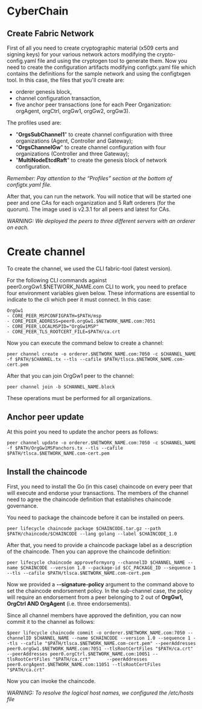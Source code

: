 # CyberChain

## Create Fabric Network

First of all you need to create cryptographic material (x509 certs and signing keys) for your various network actors modifying the crypto-config.yaml file and using the cryptogen tool to generate them.
Now you need to create the configuration artifacts modifying configtx.yaml file which contains the definitions for the sample network and using the configtxgen tool. In this case, the files that you'll create are: 

* orderer genesis block,
* channel configuration transaction,
* five anchor peer transactions (one for each Peer Organization: orgAgent, orgCtrl, orgGw1, orgGw2, orgGw3).

The profiles used are:
* "**OrgsSubChannel1**" to create channel configuration with three organizations (Agent, Controller and Gateway);
* "**OrgsChannelGw**" to create channel configuration with four organizations (Controller and three Gateway);
* "**MultiNodeEtcdRaft**" to create the genesis block of network configuration. 

*Remember: Pay attention to the “Profiles” section at the bottom of configtx.yaml file.*

After that, you can run the network. You will notice that will be started one peer and one CAs for each organization and 5 Raft orderers (for the quorum). The image used is v2.3.1 for all peers and latest for CAs.

*WARNING: We deployed the peers to three different servers with an orderer on each.*


# Create channel
To create the channel, we used the CLI fabric-tool (latest version).

For the following CLI commands against peer0.orgGw1.$NETWORK_NAME.com CLI to work, you need to preface four environment variables given below. These informations are essential to indicate to the cli which peer it must connect.
In this case:

```
OrgGw1
- CORE_PEER_MSPCONFIGPATH=$PATH/msp
- CORE_PEER_ADDRESS=peer0.orgGw1.$NETWORK_NAME.com:7051
- CORE_PEER_LOCALMSPID="OrgGw1MSP"
- CORE_PEER_TLS_ROOTCERT_FILE=$PATH/ca.crt
```

Now you can execute the command below to create a channel:

```
peer channel create -o orderer.$NETWORK_NAME.com:7050 -c $CHANNEL_NAME -f $PATH/$CHANNEL.tx --tls --cafile $PATH/tlsca.$NETWORK_NAME.com-cert.pem
```

After that you can join OrgGw1 peer to the channel:

```
peer channel join -b $CHANNEL_NAME.block
```

These operations must be performed for all organizations.

## Anchor peer update

At this point you need to update the anchor peers as follows:

```
peer channel update -o orderer.$NETWORK_NAME.com:7050 -c $CHANNEL_NAME -f $PATH/OrgGw1MSPanchors.tx --tls --cafile $PATH/tlsca.$NETWORK_NAME.com-cert.pem
```

## Install the chaincode

First, you need to install the Go (in this case) chaincode on every peer that will execute and endorse your transactions.
The members of the channel need to agree the chaincode definition that establishes chaincode governance.

You need to package the chaincode before it can be installed on peers.

```
peer lifecycle chaincode package $CHAINCODE.tar.gz --path $PATH/chaincode/$CHAINCODE --lang golang --label $CHAINCODE_1.0
```

After that, you need to provide a chaincode package label as a description of the chaincode. Then you can approve the chaincode definition:

```
peer lifecycle chaincode approveformyorg --channelID $CHANNEL_NAME --name $CHAINCODE --version 1.0 --package-id $CC_PACKAGE_ID --sequence 1 --tls --cafile $PATH/tlsca.$NETWORK_NAME.com-cert.pem
```

Now we provided a **--signature-policy** argument to the command above to set the chaincode endorsement policy. In the sub-channel case, the policy will require an endorsement from a peer belonging to 2 out of **OrgGw1, OrgCtrl AND OrgAgent** (i.e. three endorsements).

Since all channel members have approved the definition, you can now commit it to the channel as follows:

```
$peer lifecycle chaincode commit -o orderer.$NETWORK_NAME.com:7050 --channelID $CHANNEL_NAME --name $CHAINCODE --version 1.0 --sequence 1 --tls --cafile "$PATH/tlsca.$NETWORK_NAME.com-cert.pem" --peerAddresses peer0.orgGw1.$NETWORK_NAME.com:7051 --tlsRootCertFiles "$PATH/ca.crt" --peerAddresses peer0.orgCtrl.$NETWORK_NAME.com:10051 --tlsRootCertFiles "$PATH/ca.crt"      --peerAddresses peer0.orgAgent.$NETWORK_NAME.com:11051 --tlsRootCertFiles "$PATH/ca.crt"
```

Now you can invoke the chaincode.

*WARNING: To resolve the logical host names, we configured the /etc/hosts file*
